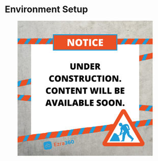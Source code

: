 # Environment Setup

<figure><img src="../../.gitbook/assets/Notice Under Construction Tape  Ezra.png" alt=""><figcaption></figcaption></figure>
